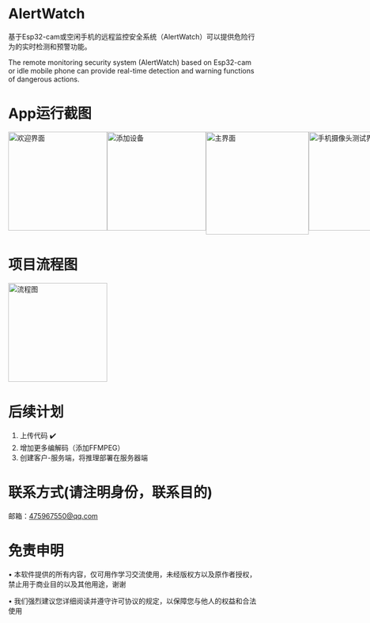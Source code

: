 # AlertWatch
基于Esp32-cam或空闲手机的远程监控安全系统（AlertWatch）可以提供危险行为的实时检测和预警功能。

The remote monitoring security system (AlertWatch) based on Esp32-cam or idle mobile phone can provide real-time detection and warning functions of dangerous actions.

# App运行截图


<div style="display: flex;">
    <img src="https://github.com/shizishen/AlertWatch1.0/assets/85082613/93094a75-5db7-4c9e-898c-6eaf78df9bdc" alt="欢迎界面" style="width: 200px; height: auto;">
    <img src="https://github.com/shizishen/AlertWatch1.0/assets/85082613/aefcc040-df7f-4e43-a218-311f9776cdc5" alt="添加设备" style="width: 200px; height: auto;">
  <img src="https://github.com/shizishen/AlertWatch1.0/assets/85082613/ec75f01a-47ac-4f4c-a1a6-72ab3046f17c" alt="主界面" style="width:208px; height: auto;">
  <img src="https://github.com/shizishen/AlertWatch1.0/assets/85082613/063b2202-49cf-4095-9640-7f139ac62f05" alt="手机摄像头测试界面" style="width: 200px; height: auto;">
</div>



# 项目流程图
<div style="display: flex;">
    <img src="https://github.com/shizishen/AlertWatch1.0/assets/85082613/dff609f0-f1dc-4a3f-ac55-3281e6b78887" alt="流程图" style="width: 200px; height: auto;">
</div>

# 后续计划

1. 上传代码   ✔️  
2. 增加更多编解码（添加FFMPEG）
3. 创建客户-服务端，将推理部署在服务器端


# 联系方式(请注明身份，联系目的)
邮箱：475967550@qq.com
 
# 免责申明
&bull; 本软件提供的所有内容，仅可用作学习交流使用，未经版权方以及原作者授权，禁止用于商业目的以及其他用途，谢谢

&bull; 我们强烈建议您详细阅读并遵守许可协议的规定，以保障您与他人的权益和合法使用

